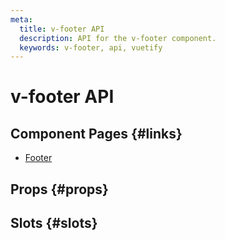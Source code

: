```yaml
---
meta:
  title: v-footer API
  description: API for the v-footer component.
  keywords: v-footer, api, vuetify
---
```


# v-footer API

<entry-ad />

## Component Pages {#links}

- [Footer](components/footer)

## Props {#props}

<api-section name="v-footer" section="props" />

## Slots {#slots}

<api-section name="v-footer" section="slots" />

<backmatter />
